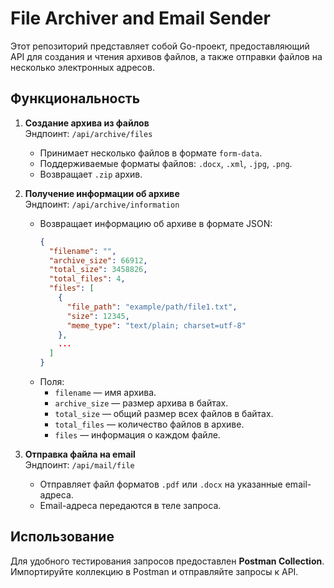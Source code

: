 # File Archiver and Email Sender

Этот репозиторий представляет собой Go-проект, предоставляющий API для создания и чтения архивов файлов, а также отправки файлов на несколько электронных адресов.

## Функциональность

1. **Создание архива из файлов**  
   Эндпоинт: `/api/archive/files`  
   - Принимает несколько файлов в формате `form-data`.
   - Поддерживаемые форматы файлов: `.docx`, `.xml`, `.jpg`, `.png`.
   - Возвращает `.zip` архив.

2. **Получение информации об архиве**  
   Эндпоинт: `/api/archive/information`  
   - Возвращает информацию об архиве в формате JSON:
     ```json
     {
       "filename": "",
       "archive_size": 66912,
       "total_size": 3458826,
       "total_files": 4,
       "files": [
         {
           "file_path": "example/path/file1.txt",
           "size": 12345,
           "meme_type": "text/plain; charset=utf-8"
         },
         ...
       ]
     }
     ```
   - Поля:
     - `filename` — имя архива.
     - `archive_size` — размер архива в байтах.
     - `total_size` — общий размер всех файлов в байтах.
     - `total_files` — количество файлов в архиве.
     - `files` — информация о каждом файле.

3. **Отправка файла на email**  
   Эндпоинт: `/api/mail/file`  
   - Отправляет файл форматов `.pdf` или `.docx` на указанные email-адреса.
   - Email-адреса передаются в теле запроса.

## Использование

Для удобного тестирования запросов предоставлен **Postman Collection**. Импортируйте коллекцию в Postman и отправляйте запросы к API.
